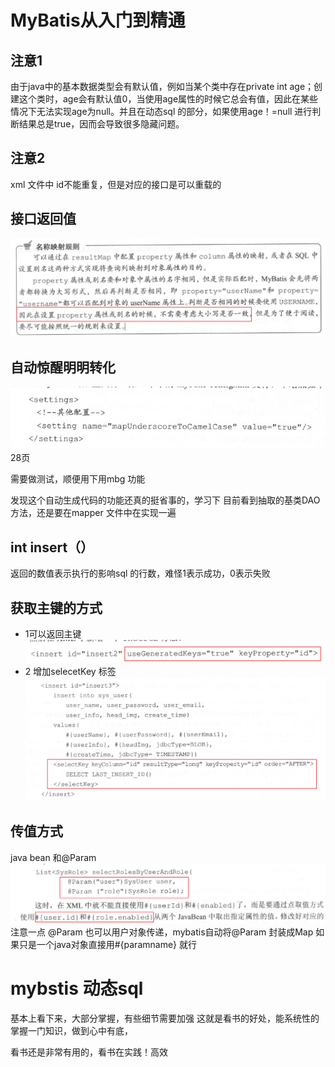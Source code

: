 # MyBatis从入门到精通
## 注意1
由于java中的基本数据类型会有默认值，例如当某个类中存在private int age；创建这个类时，age会有默认值0，当使用age属性的时候它总会有值，因此在某些情况下无法实现age为null。并且在动态sql 的部分，如果使用age！=null 进行判断结果总是true，因而会导致很多隐藏问题。
## 注意2
xml 文件中 id不能重复，但是对应的接口是可以重载的

## 接口返回值
![](vnote_images/1538018800_16708.png)

## 自动惊醒明明转化
![](vnote_images/1538019168_148.png)
28页

需要做测试，顺便用下用mbg 功能

发现这个自动生成代码的功能还真的挺省事的，学习下
目前看到抽取的基类DAO 方法，还是要在mapper 文件中在实现一遍

## int insert（）
返回的数值表示执行的影响sql 的行数，难怪1表示成功，0表示失败

## 获取主键的方式
* 1可以返回主键
![](vnote_images/1538029660_5064.png)
* 2  增加selecetKey 标签
![](vnote_images/1538029793_17010.png)

## 传值方式
java bean  和@Param
![](vnote_images/1538030301_10896.png)
注意一点 @Param 也可以用户对象传递，mybatis自动将@Param 封装成Map
如果只是一个java对象直接用#{paramname} 就行

# mybstis 动态sql

基本上看下来，大部分掌握，有些细节需要加强
这就是看书的好处，能系统性的掌握一门知识，做到心中有底，

看书还是非常有用的，看书在实践！高效
